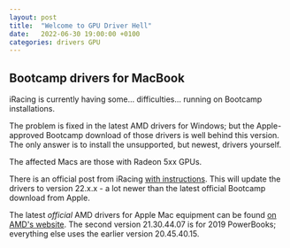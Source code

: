```yaml
---
layout: post
title:  "Welcome to GPU Driver Hell"
date:   2022-06-30 19:00:00 +0100
categories: drivers GPU
---
```

## Bootcamp drivers for MacBook 

iRacing is currently having some... difficulties... running on Bootcamp installations.

The problem is fixed in the latest AMD drivers for Windows; but the Apple-approved Bootcamp download of those drivers is well behind this version. The only answer is to install the unsupported, but newest, drivers yourself.

The affected Macs are those with Radeon 5xx GPUs.

There is an official post from iRacing [with instructions](https://forums.iracing.com/discussion/25240/attention-mac-bootcamp-users-who-are-unable-to-launch-the-sim/p1]). This will update the drivers to version 22.x.x - a lot newer than the latest official Bootcamp download from Apple.

The latest *official* AMD drivers for Apple Mac equipment can be found [on AMD's website](https://www.amd.com/en/support/kb/release-notes/apple-boot-camp). The second version 21.30.44.07 is for 2019 PowerBooks; everything else uses the earlier version 20.45.40.15.

